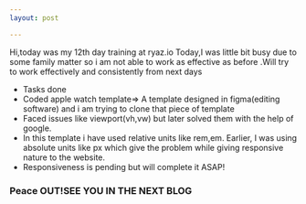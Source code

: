 ```yaml
---
layout: post

---
```

Hi,today was my 12th day training at ryaz.io 
Today,I was little bit busy due to some family matter so i am not able to work as effective as before .Will try to work effectively and consistently from next days
* Tasks done
* Coded apple watch template=> A template designed in figma(editing software) and i am trying to clone that piece of template 
* Faced issues like viewport(vh,vw) but later solved them with the help of google.
* In this template i have used relative units like rem,em. Earlier, I was using absolute units like px which give the problem while giving responsive nature to the website.
* Responsiveness is pending but will complete it ASAP!

### Peace OUT!SEE YOU IN THE NEXT BLOG
